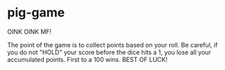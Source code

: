 # pig-game
OINK OINK MF!

The point of the game is to collect points based on your roll. 
Be careful, if you do not "HOLD" your score before the dice hits a 1, you lose all your accumulated points. 
First to a 100 wins. BEST OF LUCK! 
